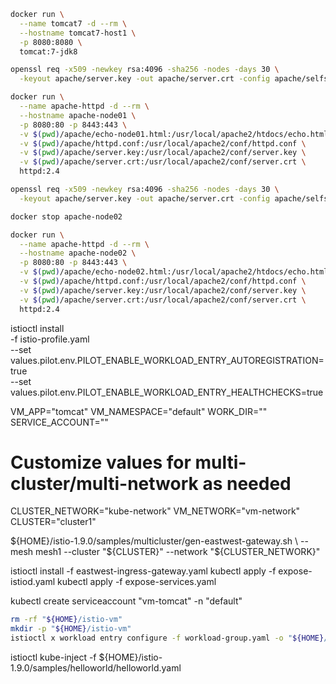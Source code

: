 ```bash
docker run \
  --name tomcat7 -d --rm \
  --hostname tomcat7-host1 \
  -p 8080:8080 \
  tomcat:7-jdk8
```

```bash
openssl req -x509 -newkey rsa:4096 -sha256 -nodes -days 30 \
  -keyout apache/server.key -out apache/server.crt -config apache/selfsign-request.cfg

docker run \
  --name apache-httpd -d --rm \
  --hostname apache-node01 \
  -p 8080:80 -p 8443:443 \
  -v $(pwd)/apache/echo-node01.html:/usr/local/apache2/htdocs/echo.html \
  -v $(pwd)/apache/httpd.conf:/usr/local/apache2/conf/httpd.conf \
  -v $(pwd)/apache/server.key:/usr/local/apache2/conf/server.key \
  -v $(pwd)/apache/server.crt:/usr/local/apache2/conf/server.crt \
  httpd:2.4
```

```bash
openssl req -x509 -newkey rsa:4096 -sha256 -nodes -days 30 \
  -keyout apache/server.key -out apache/server.crt -config apache/selfsign-request.cfg

docker stop apache-node02

docker run \
  --name apache-httpd -d --rm \
  --hostname apache-node02 \
  -p 8080:80 -p 8443:443 \
  -v $(pwd)/apache/echo-node02.html:/usr/local/apache2/htdocs/echo.html \
  -v $(pwd)/apache/httpd.conf:/usr/local/apache2/conf/httpd.conf \
  -v $(pwd)/apache/server.key:/usr/local/apache2/conf/server.key \
  -v $(pwd)/apache/server.crt:/usr/local/apache2/conf/server.crt \
  httpd:2.4
```

istioctl install \
  -f istio-profile.yaml \
  --set values.pilot.env.PILOT_ENABLE_WORKLOAD_ENTRY_AUTOREGISTRATION=true \
  --set values.pilot.env.PILOT_ENABLE_WORKLOAD_ENTRY_HEALTHCHECKS=true

VM_APP="tomcat"
VM_NAMESPACE="default"
WORK_DIR="<a certificate working directory>"
SERVICE_ACCOUNT="<name of the Kubernetes service account you want to use for your VM>"
# Customize values for multi-cluster/multi-network as needed
CLUSTER_NETWORK="kube-network"
VM_NETWORK="vm-network"
CLUSTER="cluster1"

${HOME}/istio-1.9.0/samples/multicluster/gen-eastwest-gateway.sh \
--mesh mesh1 --cluster "${CLUSTER}" --network "${CLUSTER_NETWORK}"

istioctl install -f eastwest-ingress-gateway.yaml
kubectl apply -f expose-istiod.yaml
kubectl apply -f expose-services.yaml

kubectl create serviceaccount "vm-tomcat" -n "default"

```bash
rm -rf "${HOME}/istio-vm"
mkdir -p "${HOME}/istio-vm"
istioctl x workload entry configure -f workload-group.yaml -o "${HOME}/istio-vm" --clusterID "cluster1" --autoregister
```

istioctl kube-inject -f ${HOME}/istio-1.9.0/samples/helloworld/helloworld.yaml
